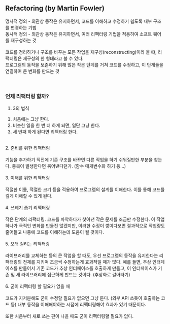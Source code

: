 ## Refactoring  (by Martin Fowler)  
명사적 정의 - 외관상 동작은 유지하면서, 코드를 이해하고 수정하기 쉽도록 내부 구조를 변경하는 기법  
동사적 정의 - 외관상 동작은 유지하면서, 여러 리팩터링 기법을 적용하여 소프트 웨어를 재구성하는 것  
<br/>
코드를 정리하거나 구조를 바꾸는 모든 작업을 재구성(reconstructing)이라 볼 떄, 리팩터링은 재구성의 한 형태라고 볼 수 있다.  
프로그램의 동작을 보존하기 위해 많은 작은 단계를 거쳐 코드를 수정하고, 이 단계들을 연결하여 큰 변화를 만드는 것  
<br/>
<br/>
### 언제 리팩터링 할까?  
1. 3의 법칙  
1) 처음에는 그냥 한다.  
2) 비슷한 일을 한 번 더 하게 되면, 일단 그냥 한다.  
3) 세 번째 하게 된다면 리팩터링 한다.  
<br/>  
2. 준비를 위한 리팩터링
<br/><br/>
기능을 추가하기 직전에 기존 구조를 바꾸면 다른 작업을 하기 쉬워질만한 부분을 찾는다. 중복이 발생한다면 묶어낸다던가. (함수 매개변수화 하기 등...)  
<br/><br/>  
3. 이해를 위한 리팩터링
<br/><br/>  
적절한 이름, 적절한 크기 등을 적용하여 프로그램의 설계를 이해한다. 이를 통해 코드를 깊게 이해할 수 있게 된다.  
<br/><br/>
4. 쓰레기 줍기 리팩터링  
<br/><br/>
작은 단계의 리팩터링. 코드를 파악하다가 찾아낸 작은 문제를 조금만 수정한다. 이 작업 하나가 극적인 변화를 만들진 않겠지만, 이러한 수정이 쌓이다보면 결과적으로 작업량도 줄어들고 나중에 코드를 이해하는데 도움이 될 것이다.  
<br/><br/>
5. 오래 걸리는 리팩터링
<br/><br/>
라이브러리를 교체하는 등의 큰 작업을 할 때도, 우선 프로그램의 동작을 유지한다는 리팩터링의 전제를 지키며 조금씩 수정하는게 효과적일 때가 많다.  
예를 들면, 추상 인터페이스를 만들어서 기존 코드가 추상 인터페이스를 호출하게 만들고, 이 인터페이스가 기존 및 새 라이브러리에 접근하게 만드는 것이다. (추상화로 갈아타기)  
<br/><br/>
6. 굳이 리팩터링 할 필요가 없을 때
<br/><br/>
코드가 지저분해도 굳이 수정할 필요가 없으면 그냥 둔다. (외부 API 쓰듯이 호출하는 코드 등)  
내부 동작을 이해해야하는 시점에 리팩터링해야 효과가 있기 때문이다.  
<br/><br/>
또한 처음부터 새로 쓰는 편이 나을 때도 굳이 리팩터링할 필요가 없다.
<br/><br/>
